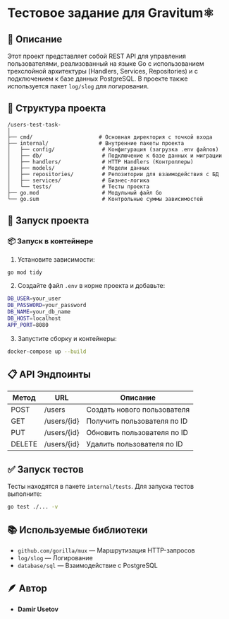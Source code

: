 # Тестовое задание для Gravitum⚛️

## 📖 Описание

Этот проект представляет собой REST API для управления пользователями, реализованный на языке Go с использованием трехслойной архитектуры (Handlers, Services, Repositories) и с подключением к базе данных PostgreSQL. В проекте также используется пакет `log/slog` для логирования.

## 📁 Структура проекта

```
/users-test-task-
│
├── cmd/                     # Основная директория с точкой входа
├── internal/                # Внутренние пакеты проекта
│   ├── config/               # Конфигурация (загрузка .env файлов)
│   ├── db/                   # Подключение к базе данных и миграции
│   ├── handlers/             # HTTP Handlers (Контроллеры)
│   ├── models/               # Модели данных
│   ├── repositories/         # Репозитории для взаимодействия с БД
│   ├── services/             # Бизнес-логика
│   └── tests/                # Тесты проекта
├── go.mod                    # Модульный файл Go
└── go.sum                    # Контрольные суммы зависимостей
```

## 🚀 Запуск проекта

### 📦 Запуск в контейнере

1. Установите зависимости:

```bash
go mod tidy
```

2. Создайте файл `.env` в корне проекта и добавьте:

```bash
DB_USER=your_user
DB_PASSWORD=your_password
DB_NAME=your_db_name
DB_HOST=localhost
APP_PORT=8080
```

3. Запустите сборку и контейнеры:

```bash
docker-compose up --build
```

## 📋 API Эндпоинты

| Метод  | URL         | Описание                    |
| ------ | ----------- | --------------------------- |
| POST   | /users      | Создать нового пользователя |
| GET    | /users/{id} | Получить пользователя по ID |
| PUT    | /users/{id} | Обновить пользователя по ID |
| DELETE | /users/{id} | Удалить пользователя по ID  |

## ✅ Запуск тестов

Тесты находятся в пакете `internal/tests`. Для запуска тестов выполните:

```bash
go test ./... -v
```

## 📚 Используемые библиотеки

- `github.com/gorilla/mux` — Маршрутизация HTTP-запросов
- `log/slog` — Логирование
- `database/sql` — Взаимодействие с PostgreSQL

## 🪶 Автор

- **Damir Usetov**
